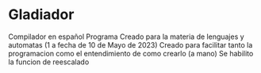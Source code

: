 # Gladiador
Compilador en español
Programa Creado para la materia de lenguajes y automatas (1 a fecha de 10 de Mayo de 2023)
Creado para facilitar tanto la programacion como el entendimiento de como crearlo (a mano)
Se habilito la funcion de reescalado